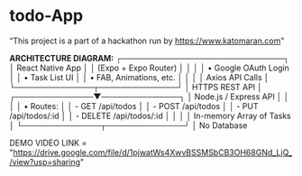 # todo-App
“This project is a part of a hackathon run by https://www.katomaran.com"


**ARCHITECTURE DIAGRAM:**
┌─────────────────────────────┐
│      React Native App       │
│  (Expo + Expo Router)       │
│                             │
│  • Google OAuth Login       │
│  • Task List UI             │
│  • FAB, Animations, etc.    │
│                             │
│      Axios API Calls        │
└──────────────┬──────────────┘
               │
         HTTPS REST API
               │
┌──────────────▼──────────────┐
│    Node.js / Express API    │
│                             │
│ • Routes:                   │
│   - GET /api/todos          │
│   - POST /api/todos         │
│   - PUT /api/todos/:id      │
│   - DELETE /api/todos/:id   │
│                             │
│ In-memory Array of Tasks    │
└──────────────┬──────────────┘
               │
         No Database

DEMO VIDEO LINK = "https://drive.google.com/file/d/1pjwatWs4XwvBSSMSbCB3OH68GNd_LjQ_/view?usp=sharing"



